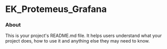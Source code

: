 EK_Protemeus_Grafana
====================

### About

This is your project's README.md file. It helps users understand what your
project does, how to use it and anything else they may need to know.